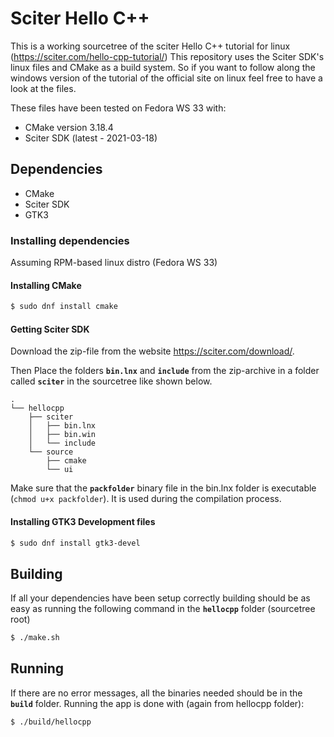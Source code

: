# Sciter Hello C++

This is a working sourcetree of the sciter Hello C++ tutorial for linux (https://sciter.com/hello-cpp-tutorial/)
This repository uses the Sciter SDK's linux files and CMake as a build system. So if you want to follow along the 
windows version of the tutorial of the official site on linux feel free to have a look at the files.

These files have been tested on Fedora WS 33 with:
 * CMake version 3.18.4
 * Sciter SDK (latest - 2021-03-18)

## Dependencies

 * CMake
 * Sciter SDK
 * GTK3

### Installing dependencies

Assuming RPM-based linux distro (Fedora WS 33)

#### Installing CMake
``` sh
$ sudo dnf install cmake
```

#### Getting Sciter SDK
Download the zip-file from the website https://sciter.com/download/.

Then Place the folders **`bin.lnx`** and **`include`** from the zip-archive in a folder called
**`sciter`** in the sourcetree like shown below.
```
.
└── hellocpp
    ├── sciter
    │   ├── bin.lnx
    │   ├── bin.win
    │   └── include
    └── source
        ├── cmake
        └── ui
```

Make sure that the **`packfolder`** binary file in the bin.lnx folder is executable (`chmod u+x packfolder`).
It is used during the compilation process.

#### Installing GTK3 Development files
``` sh
$ sudo dnf install gtk3-devel
```

## Building
If all your dependencies have been setup correctly building should be as easy as running the following
command in the **`hellocpp`** folder (sourcetree root)
``` sh
$ ./make.sh
```

## Running
If there are no error messages, all the binaries needed should be in the **`build`** folder. Running
the app is done with (again from hellocpp folder):
``` sh
$ ./build/hellocpp
```
